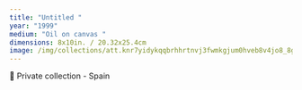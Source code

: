 ```yaml
---
title: "Untitled "
year: "1999"
medium: "Oil on canvas "
dimensions: 8x10in. / 20.32x25.4cm
image: /img/collections/att.knr7yidykqqbrhhrtnvj3fwmkgjum0hveb8v4jo8_8g-compressed.jpeg
---
```

🔴 Private collection - Spain
